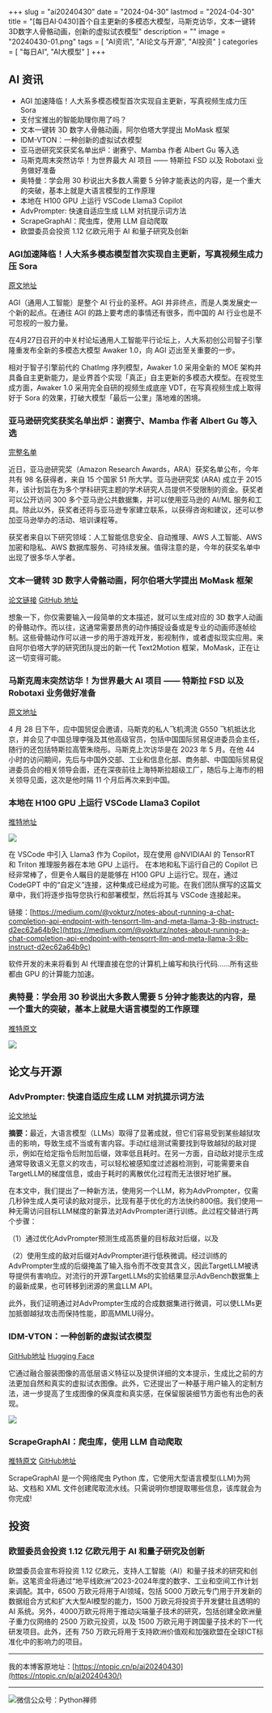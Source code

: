 +++
slug = "ai20240430"
date = "2024-04-30"
lastmod = "2024-04-30"
title = "[每日AI·0430]首个自主更新的多模态大模型，马斯克访华，文本一键转3D数字人骨骼动画，创新的虚拟试衣模型"
description = ""
image = "20240430-01.png"
tags = [ "AI资讯", "AI论文与开源", "AI投资" ]
categories = [ "每日AI", "AI大模型" ]
+++

## AI 资讯
+ AGI 加速降临！人大系多模态模型首次实现自主更新，写真视频生成力压 Sora
+ 支付宝推出的智能助理你用了吗？
+ 文本一键转 3D 数字人骨骼动画，阿尔伯塔大学提出 MoMask 框架
+ IDM-VTON：一种创新的虚拟试衣模型
+ 亚马逊研究奖获奖名单出炉：谢赛宁、Mamba 作者 Albert Gu 等入选
+ 马斯克周末突然访华！为世界最大 AI 项目 —— 特斯拉 FSD 以及 Robotaxi 业务做好准备
+ 奥特曼：学会用 30 秒说出大多数人需要 5 分钟才能表达的内容，是一个重大的突破，基本上就是大语言模型的工作原理
+ 本地在 H100 GPU 上运行 VSCode Llama3 Copilot
+ AdvPrompter: 快速自适应生成 LLM 对抗提示词方法
+ ScrapeGraphAI：爬虫库，使用 LLM 自动爬取
+ 欧盟委员会投资 1.12 亿欧元用于 AI 和量子研究及创新

### AGI加速降临！人大系多模态模型首次实现自主更新，写真视频生成力压 Sora
[原文地址](https://www.ifanr.com/1583512)

AGI（通用人工智能）是整个 AI 行业的圣杯。AGI 并非终点，而是人类发展史一个新的起点。在通往 AGI 的路上要考虑的事情还有很多，而中国的 AI 行业也是不可忽视的一股力量。

在4月27日召开的中关村论坛通用人工智能平行论坛上，人大系初创公司智子引擎隆重发布全新的多模态大模型 Awaker 1.0，向 AGI 迈出至关重要的一步。

相对于智子引擎前代的 ChatImg 序列模型，Awaker 1.0 采用全新的 MOE 架构并具备自主更新能力，是业界首个实现「真正」自主更新的多模态大模型。在视觉生成方面，Awaker 1.0 采用完全自研的视频生成底座 VDT，在写真视频生成上取得好于 Sora 的效果，打破大模型「最后一公里」落地难的困境。

### 亚马逊研究奖获奖名单出炉：谢赛宁、Mamba 作者 Albert Gu 等入选
[完整名单](https://www.amazon.science/research-awards/program-updates/99-amazon-research-awards-recipients-announced)

近日，亚马逊研究奖（Amazon Research Awards，ARA）获奖名单公布，今年共有 98 名获得者，来自 15 个国家 51 所大学。亚马逊研究奖 (ARA) 成立于 2015 年，该计划旨在为多个学科研究主题的学术研究人员提供不受限制的资金。获奖者可以公开访问 300 多个亚马逊公共数据集，并可以使用亚马逊的 AI/ML 服务和工具。除此以外，获奖者还将与亚马逊专家建立联系，以获得咨询和建议，还可以参加亚马逊举办的活动、培训课程等。

获奖者来自以下研究领域：人工智能信息安全、自动推理、AWS 人工智能、AWS 加密和隐私、AWS 数据库服务、可持续发展。值得注意的是，今年的获奖名单中出现了很多华人学者。

### 文本一键转 3D 数字人骨骼动画，阿尔伯塔大学提出 MoMask 框架
[论文链接](https://arxiv.org/abs/2312.00063)   [GitHub 地址](https://github.com/EricGuo5513/momask-codes)

想象一下，你仅需要输入一段简单的文本描述，就可以生成对应的 3D 数字人动画的骨骼动作。而以往，这通常需要昂贵的动作捕捉设备或是专业的动画师逐帧绘制。这些骨骼动作可以进一步的用于游戏开发，影视制作，或者虚拟现实应用。来自阿尔伯塔大学的研究团队提出的新一代 Text2Motion 框架，MoMask，正在让这一切变得可能。

### 马斯克周末突然访华！为世界最大 AI 项目 —— 特斯拉 FSD 以及 Robotaxi 业务做好准备
[原文地址](https://mp.weixin.qq.com/s/3XyfNbHHeuEzpPddzNV0HA)

4 月 28 日下午，应中国贸促会邀请，马斯克的私人飞机湾流 G550 飞机抵达北京，并会见了中国总理李强及其他高级官员，包括中国国际贸易促进委员会主任，随行的还包括特斯拉高管朱晓彤。马斯克上次访华是在 2023 年 5 月。在他 44 小时的访问期间，先后与中国外交部、工业和信息化部、商务部、中国国际贸易促进委员会的相关领导会面，还在深夜前往上海特斯拉超级工厂，随后与上海市的相关领导见面，这次是他时隔 11 个月后再次来到中国。

### 本地在 H100 GPU 上运行 VSCode Llama3 Copilot
[推特地址](https://twitter.com/dani_avila7/status/1784685190000070819)

![](20240430-01.png)

在 VSCode 中引入 Llama3 作为 Copilot，现在使用 @NVIDIAAI 的 TensorRT 和 Triton 推理服务器在本地 GPU 上运行。
在本地和私下运行自己的 Copilot 已经非常棒了，但更令人瞩目的是能够在 H100 GPU 上运行它。现在，通过 CodeGPT 中的“自定义”连接，这种集成已经成为可能。在我们团队撰写的这篇文章中，我们将逐步指导您执行和部署模型，然后将其与 VSCode 连接起来。

链接：[https://medium.com/@vokturz/notes-about-running-a-chat-completion-api-endpoint-with-tensorrt-llm-and-meta-llama-3-8b-instruct-d2ec62a64b9c](https://medium.com/@vokturz/notes-about-running-a-chat-completion-api-endpoint-with-tensorrt-llm-and-meta-llama-3-8b-instruct-d2ec62a64b9c)

软件开发的未来将看到 AI 代理直接在您的计算机上编写和执行代码……所有这些都由 GPU 的计算能力加速。

### 奥特曼：学会用 30 秒说出大多数人需要 5 分钟才能表达的内容，是一个重大的突破，基本上就是大语言模型的工作原理
[推特原文](https://twitter.com/sama/status/1784643737525837935)

![](20240430-02.png)

## 论文与开源
### AdvPrompter: 快速自适应生成 LLM 对抗提示词方法
[论文地址](https://arxiv.org/abs/2404.16873)

<b>摘要：</b>最近，大语言模型（LLMs）取得了显著成就，但它们容易受到某些越狱攻击的影响，导致生成不当或有害内容。手动红组测试需要找到导致越狱的敌对提示，例如在给定指令后附加后缀，效率低且耗时。在另一方面，自动敌对提示生成通常导致语义无意义的攻击，可以轻松被感知度过滤器检测到，可能需要来自TargetLLM的梯度信息，或由于耗时的离散优化过程而无法很好地扩展。

在本文中，我们提出了一种新方法，使用另一个LLM，称为AdvPrompter，仅需几秒钟生成人类可读的敌对提示，比现有基于优化的方法快约800倍。我们使用一种无需访问目标LLM梯度的新算法对AdvPrompter进行训练。此过程交替进行两个步骤：

（1）通过优化AdvPrompter预测生成高质量的目标敌对后缀，以及

（2）使用生成的敌对后缀对AdvPrompter进行低秩微调。经过训练的AdvPrompter生成的后缀掩盖了输入指令而不改变其含义，因此TargetLLM被诱导提供有害响应。对流行的开源TargetLLMs的实验结果显示AdvBench数据集上的最新成果，也可转移到闭源的黑盒LLM API。

此外，我们证明通过对AdvPrompter生成的合成数据集进行微调，可以使LLMs更加抵御越狱攻击而保持性能，即高MMLU得分。

### IDM-VTON：一种创新的虚拟试衣模型
[GitHub地址](https://github.com/yisol/IDM-VTON)  [Hugging Face](https://huggingface.co/spaces/yisol/IDM-VTON)

它通过融合服装图像的高低层语义特征以及提供详细的文本提示，生成比之前的方法更加自然和真实的虚拟试衣图像。此外，它还提出了一种基于用户输入的定制方法，进一步提高了生成图像的保真度和真实感，在保留服装细节方面也有出色的表现。

![](20240430-03.png)


### ScrapeGraphAI：爬虫库，使用 LLM 自动爬取
[推特原文](https://twitter.com/LangChainAI/status/1784590140444176592)  [GitHub地址](https://github.com/VinciGit00/Scrapegraph-ai)

ScrapeGraphAI 是一个网络爬虫 Python 库，它使用大型语言模型(LLM)为网站、文档和 XML 文件创建爬取流水线。只需说明你想提取哪些信息，该库就会为你完成!

## 投资
### 欧盟委员会投资 1.12 亿欧元用于 AI 和量子研究及创新

欧盟委员会宣布将投资 1.12 亿欧元，支持人工智能（AI）和量子技术的研究和创新。这笔资金将通过“地平线欧洲”2023-2024年度的数字、工业和空间工作计划来调配。其中，6500 万欧元将用于AI领域，包括 5000 万欧元专门用于开发新的数据组合方式和扩大大型AI模型的能力，1500 万欧元将投资于开发健壮且透明的 AI 系统。另外，4000万欧元将用于推动尖端量子技术的研究，包括创建全欧洲量子重力仪网络的 2500 万欧元投资，以及 1500 万欧元用于跨国量子技术的下一代研发项目。此外，还有 750 万欧元将用于支持欧洲价值观和加强欧盟在全球ICT标准化中的影响力的项目。

---
我的本博客原地址：[https://ntopic.cn/p/ai20240430](https://ntopic.cn/p/ai20240430/)

---

![微信公众号：Python禅师](https://ntopic.cn/PythonCS/LOGO12.png)
